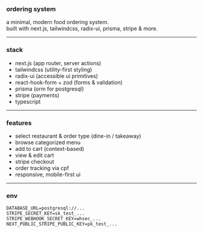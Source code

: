 ### ordering system

a minimal, modern food ordering system.  
built with next.js, tailwindcss, radix-ui, prisma, stripe & more.

---

### stack

- next.js (app router, server actions)  
- tailwindcss (utility-first styling)  
- radix-ui (accessible ui primitives)  
- react-hook-form + zod (forms & validation)  
- prisma (orm for postgresql)  
- stripe (payments)  
- typescript  

---

### features

- select restaurant & order type (dine-in / takeaway)  
- browse categorized menu  
- add to cart (context-based)  
- view & edit cart  
- stripe checkout  
- order tracking via cpf  
- responsive, mobile-first ui  

---

### env

```env
DATABASE_URL=postgresql://...
STRIPE_SECRET_KEY=sk_test_...
STRIPE_WEBHOOK_SECRET_KEY=whsec_...
NEXT_PUBLIC_STRIPE_PUBLIC_KEY=pk_test_...